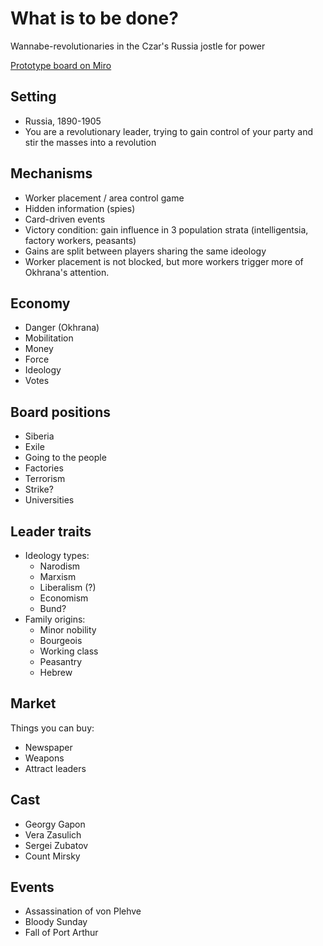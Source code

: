 # What is to be done?

Wannabe-revolutionaries in the Czar's Russia jostle for power

[Prototype board on Miro](https://miro.com/welcomeonboard/S1lZQ2pGMHRuVDVySnVBV0xhWTRQTncxcThCM0ZjV0w4ZnhPY1lqMG8wSXFvQVNrTmJOdzBBakdLcjRzaFBLVHwzNDU4NzY0NTgxNjg1MDU2NDIwfDI=?share_link_id=455438184293)

## Setting

- Russia, 1890-1905
- You are a revolutionary leader, trying to gain control of your party and stir the masses into a revolution

## Mechanisms

- Worker placement / area control game
- Hidden information (spies)
- Card-driven events
- Victory condition: gain influence in 3 population strata (intelligentsia, factory workers, peasants)
- Gains are split between players sharing the same ideology
- Worker placement is not blocked, but more workers trigger more of Okhrana's attention.

## Economy

- Danger (Okhrana)
- Mobilitation
- Money
- Force
- Ideology
- Votes

## Board positions

- Siberia
- Exile
- Going to the people
- Factories
- Terrorism
- Strike?
- Universities

## Leader traits

- Ideology types:
  - Narodism
  - Marxism
  - Liberalism (?)
  - Economism
  - Bund?
- Family origins:
  - Minor nobility
  - Bourgeois
  - Working class
  - Peasantry
  - Hebrew

## Market

Things you can buy:

- Newspaper
- Weapons
- Attract leaders

## Cast

- Georgy Gapon
- Vera Zasulich
- Sergei Zubatov
- Count Mirsky

## Events

- Assassination of von Plehve
- Bloody Sunday
- Fall of Port Arthur
